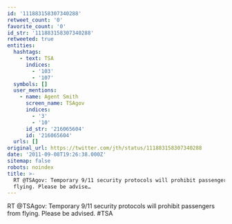 ```yaml
---
id: '111883158307340288'
retweet_count: '0'
favorite_count: '0'
id_str: '111883158307340288'
retweeted: true
entities:
  hashtags:
    - text: TSA
      indices:
        - '103'
        - '107'
  symbols: []
  user_mentions:
    - name: Agent Smith
      screen_name: TSAgov
      indices:
        - '3'
        - '10'
      id_str: '216065604'
      id: '216065604'
  urls: []
original_url: https://twitter.com/jth/status/111883158307340288
date: '2011-09-08T19:26:38.000Z'
sitemap: false
robots: noindex
title: >-
  RT @TSAgov: Temporary 9/11 security protocols will prohibit passengers from
  flying. Please be advise…
---
```


RT @TSAgov: Temporary 9/11 security protocols will prohibit passengers from flying. Please be advised. #TSA